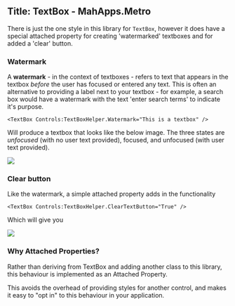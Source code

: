Title: TextBox - MahApps.Metro
---

There is just the one style in this library for `TextBox`, however it does have a special attached property for creating 'watermarked' textboxes and for added a 'clear' button.

### Watermark

A **watermark** - in the context of textboxes - refers to text that appears in the textbox *before* the user has focused or entered any text. This is often an alternative to providing a label next to your textbox - for example, a search box would have a watermark with the text 'enter search terms' to indicate it's purpose.

`<TextBox Controls:TextBoxHelper.Watermark="This is a textbox" />`

Will produce a textbox that looks like the below image. The three states are *unfocused* (with no user text provided), focused, and unfocused (with user text provided).

![]({{site.baseurl}}/images/10_textboxstates.png)

### Clear button

Like the watermark, a simple attached property adds in the functionality

`<TextBox Controls:TextBoxHelper.ClearTextButton="True" />`

Which will give you

![]({{site.baseurl}}/images/11_textboxclearstates.png)

### Why Attached Properties?

Rather than deriving from TextBox and adding another class to this library, this behaviour is implemented as an Attached Property.

This avoids the overhead of providing styles for another control, and makes it easy to "opt in" to this behaviour in your application.

